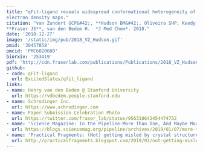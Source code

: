 ```yaml
---
title: "qFit-ligand reveals widespread conformational heterogeneity of drug-like molecules in X-ray
electron density maps."
citation: "van Zundert GCP&#42;, **Hudson BM&#42;, Oliveira SHP, Keedy DA**, Fonseca R, Heliou A, **Suresh P**, Borrelli K, Day T,
**Fraser JS**, van den Bedem H.  *J Med Chem*. 2018."
date: '2018-12-27'
image: '/static/img/pub/2018_VZ_Hudson.gif'
pmid: '30457858'
pmcid: 'PMC6820680'
biorxiv: '253419'
pdf: 'http://cdn.fraserlab.com/publications/Publications/2018_VZ_Hudson.pdf'
github:
- code: qFit-ligand
  url: ExcitedStates/qfit_ligand
links:
- name: Henry van den Bedem @ Stanford University
  url: https://vdbedem.people.stanford.edu
- name: Schrodinger Inc.
  url: https://www.schrodinger.com
- name: Paper Submission Celebration Photo
  url: https://twitter.com/fraser_lab/status/956318642454474752
- name: 'Science Magazine: In the Pipeline-More Than One, And Maybe More Than That'
  url: https://blogs.sciencemag.org/pipeline/archives/2019/01/07/more-than-one-and-maybe-more-than-that
- name: 'Practical Fragments: (Not) getting misled by crystal structures - part 5 – conformational heterogeneity'
  url: http://practicalfragments.blogspot.com/2019/01/not-getting-misled-by-crystal.html
---
```

